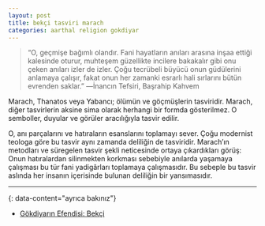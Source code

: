 ```yaml
---
layout: post
title: bekçi tasviri marach
categories: aarthal religion gokdiyar
---
```

>“O, geçmişe bağımlı olandır. Fani hayatların anıları arasına inşaa ettiği kalesinde oturur, muhteşem güzellikte incilere bakakalır gibi onu çeken anıları izler de izler. Çoğu tecrübeli büyücü onun güdülerini anlamaya çalışır, fakat onun her zamanki esrarlı hali sırlarını bütün evrenden saklar.”
>―İnancın Tefsiri, Başrahip Kahvem

Marach, Thanatos veya Yabancı; ölümün ve göçmüşlerin tasviridir. Marach, diğer tasvirlerin aksine sima olarak herhangi bir formda gösterilmez. O semboller, duyular ve görüler aracılığıyla tasvir edilir.

O, anı parçalarını ve  hatıraların esanslarını toplamayı sever. Çoğu modernist teologa göre bu tasvir aynı zamanda deliliğin de tasviridir. Marach’ın metodları ve süregelen tasvir şekli neticesinde ortaya çıkardıkları görüş: Onun hatıralardan silinmekten korkması sebebiyle anılarda yaşamaya çalışması bu tür fani yadigârları toplamaya çalışmasıdır. Bu sebeple bu tasvir aslında her insanın içerisinde bulunan deliliğin bir yansımasıdır.

---
{: data-content="ayrıca bakınız"}

- [Gökdiyarın Efendisi: Bekçi](gokdiyarin-efendisi-bekci)